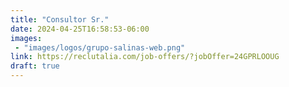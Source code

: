 ```yaml
---
title: "Consultor Sr."
date: 2024-04-25T16:58:53-06:00
images: 
 - "images/logos/grupo-salinas-web.png"
link: https://reclutalia.com/job-offers/?jobOffer=24GPRLOOUG
draft: true
---
```



